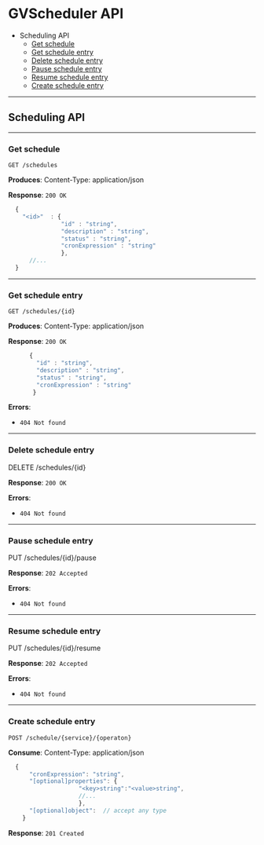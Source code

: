 # GVScheduler API

- Scheduling API
  * [Get schedule](#schedule)
  * [Get schedule entry](#get_entry)
  * [Delete schedule entry](#delete_entry)
  * [Pause schedule entry](#pause_entry)
  * [Resume schedule entry](#resume_entry)
  * [Create schedule entry](#create_entry)

----

## Scheduling API

----
### <a name="schedule"></a>Get schedule

    GET /schedules

**Produces**: Content-Type: application/json

**Response**: `200 OK`

```javascript
  {
    "<id>"  : {
               "id" : "string",
               "description" : "string",
               "status" : "string",
               "cronExpression" : "string"
               },
      //...
  }
```

----
### <a name="get_entry"></a>Get schedule entry

    GET /schedules/{id}

**Produces**: Content-Type: application/json

**Response**: `200 OK`

```javascript
      {
        "id" : "string",
        "description" : "string",
        "status" : "string",
        "cronExpression" : "string"
       }
```

**Errors**:  
   - `404 Not found`

----
### <a name="delete_entry"></a>Delete schedule entry

   DELETE /schedules/{id}

**Response**: `200 OK`

**Errors**:  
  - `404 Not found`

----
### <a name="pause_entry"></a>Pause schedule entry

   PUT /schedules/{id}/pause

**Response**: `202 Accepted`

**Errors**:  
  - `404 Not found`

----
### <a name="resume_entry"></a>Resume schedule entry

   PUT /schedules/{id}/resume

**Response**: `202 Accepted`

**Errors**:  
  - `404 Not found`

----
### <a name="create_entry"></a>Create schedule entry

    POST /schedule/{service}/{operaton}

**Consume**: Content-Type: application/json

```javascript
  {
      "cronExpression": "string",
      "[optional]properties": {
                    "<key>string":"<value>string",
                    //...
                    },
      "[optional]object":  // accept any type
    }
```

**Response**: `201 Created`
